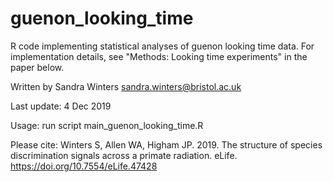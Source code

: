 # guenon_looking_time
R code implementing statistical analyses of guenon looking time data. For implementation details, see "Methods: Looking time experiments" in the paper below.

Written by Sandra Winters <sandra.winters@bristol.ac.uk>

Last update: 4 Dec 2019

Usage: run script main_guenon_looking_time.R

Please cite: 
Winters S, Allen WA, Higham JP. 2019. The structure of species discrimination signals across a primate radiation. eLife. https://doi.org/10.7554/eLife.47428
